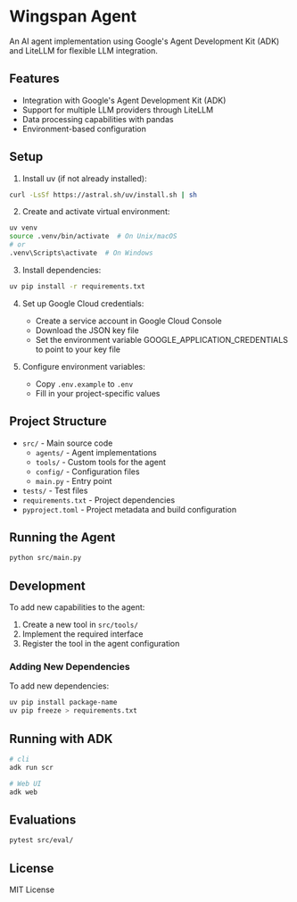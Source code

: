 # Wingspan Agent

An AI agent implementation using Google's Agent Development Kit (ADK) and LiteLLM for flexible LLM integration.

## Features

- Integration with Google's Agent Development Kit (ADK)
- Support for multiple LLM providers through LiteLLM
- Data processing capabilities with pandas
- Environment-based configuration

## Setup

1. Install uv (if not already installed):
```bash
curl -LsSf https://astral.sh/uv/install.sh | sh
```

2. Create and activate virtual environment:
```bash
uv venv
source .venv/bin/activate  # On Unix/macOS
# or
.venv\Scripts\activate  # On Windows
```

3. Install dependencies:
```bash
uv pip install -r requirements.txt
```

4. Set up Google Cloud credentials:
   - Create a service account in Google Cloud Console
   - Download the JSON key file
   - Set the environment variable GOOGLE_APPLICATION_CREDENTIALS to point to your key file

5. Configure environment variables:
   - Copy `.env.example` to `.env`
   - Fill in your project-specific values

## Project Structure

- `src/` - Main source code
  - `agents/` - Agent implementations
  - `tools/` - Custom tools for the agent
  - `config/` - Configuration files
  - `main.py` - Entry point
- `tests/` - Test files
- `requirements.txt` - Project dependencies
- `pyproject.toml` - Project metadata and build configuration

## Running the Agent

```bash
python src/main.py
```

## Development

To add new capabilities to the agent:
1. Create a new tool in `src/tools/`
2. Implement the required interface
3. Register the tool in the agent configuration

### Adding New Dependencies

To add new dependencies:
```bash
uv pip install package-name
uv pip freeze > requirements.txt
```

## Running with ADK

```bash
# cli
adk run scr

# Web UI
adk web
```


## Evaluations

```bash
pytest src/eval/
```

## License

MIT License
